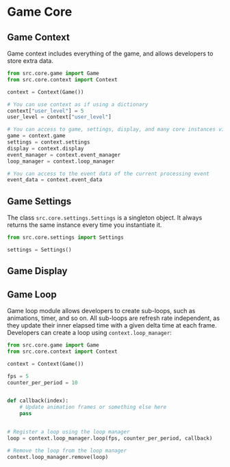 # Game Core

## Game Context

Game context includes everything of the game, and allows developers to store extra data.

~~~python
from src.core.game import Game
from src.core.context import Context

context = Context(Game())

# You can use context as if using a dictionary
context["user_level"] = 5
user_level = context["user_level"]

# You can access to game, settings, display, and many core instances via context
game = context.game
settings = context.settings
display = context.display
event_manager = context.event_manager
loop_manager = context.loop_manager

# You can access to the event data of the current processing event
event_data = context.event_data
~~~

## Game Settings

The class `src.core.settings.Settings` is a singleton object. It always returns the same instance every time you instantiate it.

~~~python
from src.core.settings import Settings

settings = Settings()
~~~

## Game Display

## Game Loop

Game loop module allows developers to create sub-loops, such as animations, timer, and so on. All sub-loops are refresh rate independent, as they update their inner elapsed time with a given delta time at each frame. Developers can create a loop using `context.loop_manager`:

~~~python
from src.core.game import Game
from src.core.context import Context

context = Context(Game())

fps = 5
counter_per_period = 10


def callback(index):
    # Update animation frames or something else here
    pass


# Register a loop using the loop manager
loop = context.loop_manager.loop(fps, counter_per_period, callback)

# Remove the loop from the loop manager
context.loop_manager.remove(loop)
~~~